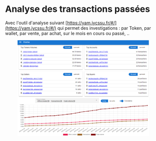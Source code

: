 # Analyse des transactions passées

Avec l'outil d'analyse suivant [https://yam.jycssu.fr/#/](https://yam.jycssu.fr/#/) qui permet des investigations : par Token, par wallet, par vente, par achat, sur le mois en cours ou passé, ..



<figure><img src="../../.gitbook/assets/image (107).png" alt=""><figcaption></figcaption></figure>
